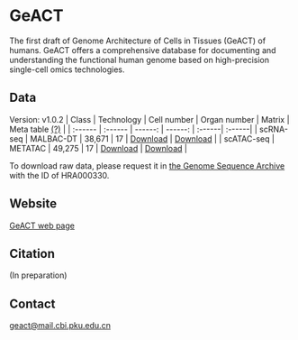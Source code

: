 # GeACT

The first draft of Genome Architecture of Cells in Tissues (GeACT) of humans. GeACT offers a comprehensive database for documenting and understanding the functional human genome based on high-precision single-cell omics technologies.

## Data
Version: v1.0.2
| Class | Technology | Cell number | Organ number | Matrix | Meta table [(?)](https://github.com/gao-lab/GeACT/wiki/Cell-meta-table-description) |
| :------ | :------ | ------: | ------: | :------| :------|
| scRNA-seq | MALBAC-DT | 38,671 | 17 | [Download](https://figshare.com/s/4c1e963d774984f463cf) | [Download](scRNA-seq/pooled_data_all/All/cell_metatable_RNA_global.txt.gz?raw=true) |
| scATAC-seq | METATAC | 49,275 | 17 | [Download](http://geact.gao-lab.org/) | [Download](METATAC/pooled_data_all/All/cell_metatable_ATAC_global.txt.gz?raw=true) |

To download raw data, please request it in [the Genome Sequence Archive](https://bigd.big.ac.cn/gsa-human/) with the ID of HRA000330.

## Website
[GeACT web page](http://geact.gao-lab.org/)

## Citation
(In preparation)

## Contact
geact@mail.cbi.pku.edu.cn
